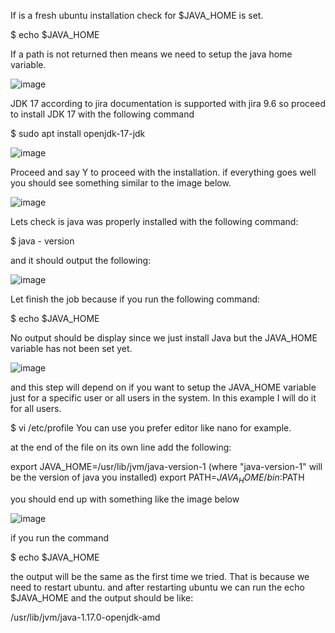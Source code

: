 If is a fresh ubuntu installation check for $JAVA_HOME is set.

$ echo $JAVA_HOME

If a path is not returned then means we need to setup the java home variable.

![image](https://user-images.githubusercontent.com/45543969/220449141-298a8b17-35d2-476b-91ab-3b3e4cecd07f.png)


JDK 17 according to jira documentation is supported with jira 9.6 so proceed to install JDK 17
with the following command 

$ sudo apt install openjdk-17-jdk

![image](https://user-images.githubusercontent.com/45543969/220457436-e0dc7a63-95ec-4c32-84d4-38a95f537600.png)

Proceed and say Y to proceed with the installation. if everything goes well you should see something 
similar to the image below.

![image](https://user-images.githubusercontent.com/45543969/220458662-2cdc0965-7fb1-414e-addc-69040e7f0570.png)

Lets check is java was properly installed with the following command:

$ java - version

and it should output the following:

![image](https://user-images.githubusercontent.com/45543969/220459830-5ff83122-1bde-479f-a92a-38e19e89e38f.png)

Let finish the job because if you run the following command:

$ echo $JAVA_HOME

No output should be display since we just install Java but the JAVA_HOME variable has not been set yet.

![image](https://user-images.githubusercontent.com/45543969/220464510-2a71be35-1c6c-4a07-8313-6098e0a718d0.png)

and this step will depend on if you want to setup the JAVA_HOME variable just for a specific user or all users in the system.
In this example I will do it for all users.

$ vi /etc/profile
You can use you prefer editor like nano for example.

at the end of the file on its own line add the following:

export JAVA_HOME=/usr/lib/jvm/java-version-1  (where "java-version-1" will be the version of java you installed)
export PATH=$JAVA_HOME/bin:$PATH

you should end up with something like the image below 

![image](https://user-images.githubusercontent.com/45543969/220480426-11a24fab-b1f5-43b1-a02f-0234c6bbbc22.png)

if you run the command 

$ echo $JAVA_HOME

the output will be the same as the first time we tried. That is because we need to restart ubuntu.
and after restarting ubuntu we can run the echo $JAVA_HOME and the output should be like:

/usr/lib/jvm/java-1.17.0-openjdk-amd

